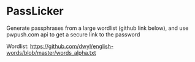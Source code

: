 # PassLicker
Generate passphrases from a large wordlist (github link below), and use pwpush.com api to get a secure link to the password

Wordlist:
https://github.com/dwyl/english-words/blob/master/words_alpha.txt
